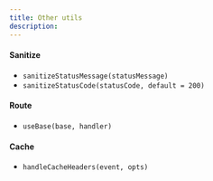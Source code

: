 ```yaml
---
title: Other utils
description:
---
```


#### Sanitize

- `sanitizeStatusMessage(statusMessage)`
- `sanitizeStatusCode(statusCode, default = 200)`

#### Route

- `useBase(base, handler)`

#### Cache

- `handleCacheHeaders(event, opts)`
